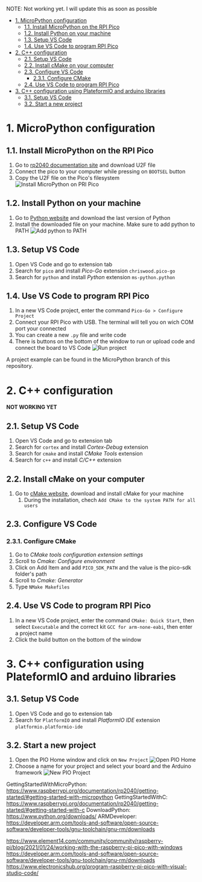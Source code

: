 NOTE: Not working yet. I will update this as soon as possible
- [1. MicroPython configuration](#1-micropython-configuration)
  - [1.1. Install MicroPython on the RPI Pico](#11-install-micropython-on-the-rpi-pico)
  - [1.2. Install Python on your machine](#12-install-python-on-your-machine)
  - [1.3. Setup VS Code](#13-setup-vs-code)
  - [1.4. Use VS Code to program RPI Pico](#14-use-vs-code-to-program-rpi-pico)
- [2. C++ configuration](#2-c-configuration)
  - [2.1. Setup VS Code](#21-setup-vs-code)
  - [2.2. Install cMake on your computer](#22-install-cmake-on-your-computer)
  - [2.3. Configure VS Code](#23-configure-vs-code)
    - [2.3.1. Configure CMake](#231-configure-cmake)
  - [2.4. Use VS Code to program RPI Pico](#24-use-vs-code-to-program-rpi-pico)
- [3. C++ configuration using PlateformIO and arduino libraries](#3-c-configuration-using-plateformio-and-arduino-libraries)
  - [3.1. Setup VS Code](#31-setup-vs-code)
  - [3.2. Start a new project](#32-start-a-new-project)

# 1. MicroPython configuration
## 1.1. Install MicroPython on the RPI Pico
1. Go to [rp2040 documentation site](https://www.raspberrypi.org/documentation/rp2040/getting-started/#getting-started-with-micropython) and download U2F file
2. Connect the pico to your computer while pressing on `BOOTSEL` button
3. Copy the U2F file on the Pico's filesystem
![Install MicroPython on PRI Pico](Images/MicroPython-FINAL.gif)

## 1.2. Install Python on your machine
1. Go to [Python website](https://www.python.org/downloads/) and download the last version of Python
2. Install the downloaded file on your machine. Make sure to add python to PATH
![Add python to PATH](Images/Capture%20d’écran%202021-05-12%20083257.jpg)

## 1.3. Setup VS Code
1. Open VS Code and go to extension tab
2. Search for `pico` and install *Pico-Go* extension `chriswood.pico-go`
3. Search for `python` and install *Python* extension `ms-python.python`

## 1.4. Use VS Code to program RPI Pico
1. In a new VS Code project, enter the command `Pico-Go > Configure Project`
2. Connect your RPI Pico with USB. The terminal will tell you on wich COM port your connected
3. You can create a new `.py` file and write code
4. There is buttons on the bottom of the window to run or upload code and connect the board to VS Code
![Run project](Images/Capture%20d’écran%202021-05-12%20082523.jpg)

A project example can be found in the MicroPython branch of this repository.

# 2. C++ configuration
**NOT WORKING YET**

## 2.1. Setup VS Code
1. Open VS Code and go to extension tab
2. Search for `cortex` and install *Cortex-Debug* extension
3. Search for `cmake` and install *CMake Tools* extension
4. Search for `c++` and install *C/C++* extension

## 2.2. Install cMake on your computer
1. Go to [cMake website](https://cmake.org/download/), download and install cMake for your machine
   1. During the installation, chech `Add CMake to the system PATH for all users`

## 2.3. Configure VS Code
### 2.3.1. Configure CMake
1. Go to *CMake tools configuration extension settings*
2. Scroll to *Cmake: Configure environment*
3. Click on Add Item and add `PICO_SDK_PATH` and the value is the pico-sdk folder's path
4. Scroll to *Cmake: Generator*
5. Type `NMake Makefiles`

## 2.4. Use VS Code to program RPI Pico
1. In a new VS Code project, enter the command `CMake: Quick Start`, then select `Executable` and the correct kit `GCC for arm-none-eabi`, then enter a project name
2. Click the build button on the bottom of the window

# 3. C++ configuration using PlateformIO and arduino libraries
## 3.1. Setup VS Code
1. Open VS Code and go to extension tab
2. Search for `PlatformIO` and install *PlatformIO IDE* extension `platformio.platformio-ide`

## 3.2. Start a new project
1. Open the PIO Home window and click on `New Project`
![Open PIO Home](Images/Capture%20d’écran%202021-05-12%20090233.jpg)
2. Choose a name for your project and select your board and the Arduino framework
![New PIO Project](Images/Capture%20d’écran%202021-05-12%20090459.jpg)

GettingStartedWithMicroPython: https://www.raspberrypi.org/documentation/rp2040/getting-started/#getting-started-with-micropython
GettingStartedWithC: https://www.raspberrypi.org/documentation/rp2040/getting-started/#getting-started-with-c
DownloadPython: https://www.python.org/downloads/
ARMDeveloper: https://developer.arm.com/tools-and-software/open-source-software/developer-tools/gnu-toolchain/gnu-rm/downloads

https://www.element14.com/community/community/raspberry-pi/blog/2021/01/24/working-with-the-raspberry-pi-pico-with-windows
https://developer.arm.com/tools-and-software/open-source-software/developer-tools/gnu-toolchain/gnu-rm/downloads
https://www.electronicshub.org/program-raspberry-pi-pico-with-visual-studio-code/
